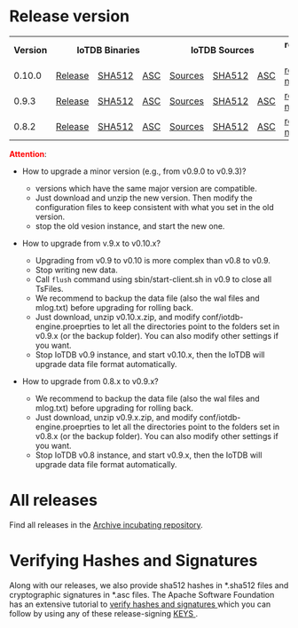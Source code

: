 <!--

    Licensed to the Apache Software Foundation (ASF) under one
    or more contributor license agreements.  See the NOTICE file
    distributed with this work for additional information
    regarding copyright ownership.  The ASF licenses this file
    to you under the Apache License, Version 2.0 (the
    "License"); you may not use this file except in compliance
    with the License.  You may obtain a copy of the License at
    
        http://www.apache.org/licenses/LICENSE-2.0
    
    Unless required by applicable law or agreed to in writing,
    software distributed under the License is distributed on an
    "AS IS" BASIS, WITHOUT WARRANTIES OR CONDITIONS OF ANY
    KIND, either express or implied.  See the License for the
    specific language governing permissions and limitations
    under the License.

-->

# Release version

<table>
	<tr>
      <th>Version</th>
	    <th colspan="3">IoTDB Binaries</th>
	    <th colspan="3">IoTDB Sources</th>
	    <th>release notes</th>  
	</tr>
	<tr>
          <td>0.10.0</td>
          <td><a href="https://www.apache.org/dyn/closer.cgi/incubator/iotdb/0.10.0-incubating/apache-iotdb-0.10.0-incubating-bin.zip">Release</a></td>
          <td><a href="https://downloads.apache.org/incubator/iotdb/0.10.0-incubating/apache-iotdb-0.10.0-incubating-bin.zip.sha512">SHA512</a></td>
          <td><a href="https://downloads.apache.org/incubator/iotdb/0.10.0-incubating/apache-iotdb-0.10.0-incubating-bin.zip.asc">ASC</a></td>
          <td><a href="https://www.apache.org/dyn/closer.cgi/incubator/iotdb/0.10.0-incubating/apache-iotdb-0.10.0-incubating-source-release.zip">Sources</a></td>
          <td><a href="https://downloads.apache.org/incubator/iotdb/0.10.0-incubating/apache-iotdb-0.10.0-incubating-source-release.zip.sha512">SHA512</a></td>
          <td><a href="https://downloads.apache.org/incubator/iotdb/0.10.0-incubating/apache-iotdb-0.10.0-incubating-source-release.zip.asc">ASC</a></td>
          <td><a href="https://raw.githubusercontent.com/apache/incubator-iotdb/release/0.10.0/RELEASE_NOTES.md">release notes</a></td>
    </tr>
	<tr>
        <td>0.9.3</td>
        <td><a href="https://www.apache.org/dyn/closer.cgi/incubator/iotdb/0.9.3-incubating/apache-iotdb-0.9.3-incubating-bin.zip">Release</a></td>
        <td><a href="https://downloads.apache.org/incubator/iotdb/0.9.3-incubating/apache-iotdb-0.9.3-incubating-bin.zip.sha512">SHA512</a></td>
        <td><a href="https://downloads.apache.org/incubator/iotdb/0.9.3-incubating/apache-iotdb-0.9.3-incubating-bin.zip.asc">ASC</a></td>
        <td><a href="https://www.apache.org/dyn/closer.cgi/incubator/iotdb/0.9.3-incubating/apache-iotdb-0.9.3-incubating-source-release.zip">Sources</a></td>
        <td><a href="https://downloads.apache.org/incubator/iotdb/0.9.3-incubating/apache-iotdb-0.9.3-incubating-source-release.zip.sha512">SHA512</a></td>
        <td><a href="https://downloads.apache.org/incubator/iotdb/0.9.3-incubating/apache-iotdb-0.9.3-incubating-source-release.zip.asc">ASC</a></td>
        <td><a href="https://raw.githubusercontent.com/apache/incubator-iotdb/release/0.9.3/RELEASE_NOTES.md">release notes</a></td>
  </tr>
	<tr>
        <td>0.8.2</td>
        <td><a href="https://www.apache.org/dyn/closer.cgi/incubator/iotdb/0.8.2-incubating/apache-iotdb-0.8.2-incubating-bin.zip">Release</a></td>
        <td><a href="https://downloads.apache.org/incubator/iotdb/0.8.2-incubating/apache-iotdb-0.8.2-incubating-bin.zip.sha512">SHA512</a></td>
        <td><a href="https://downloads.apache.org/incubator/iotdb/0.8.2-incubating/apache-iotdb-0.8.2-incubating-bin.zip.asc">ASC</a></td>
	      <td><a href="https://www.apache.org/dyn/closer.cgi/incubator/iotdb/0.8.2-incubating/apache-iotdb-0.8.2-incubating-source-release.zip">Sources</a></td>
        <td><a href="https://downloads.apache.org/incubator/iotdb/0.8.2-incubating/apache-iotdb-0.8.2-incubating-source-release.zip.sha512">SHA512</a></td>
	      <td><a href="https://downloads.apache.org/incubator/iotdb/0.8.2-incubating/apache-iotdb-0.8.2-incubating-source-release.zip.asc">ASC</a></td>
	      <td><a href="https://raw.githubusercontent.com/apache/incubator-iotdb/release/0.8.2/RELEASE_NOTES.md">release notes</a></td>
	</tr>

</table>

**<font color=red>Attention</font>**:

- How to upgrade a minor version (e.g., from v0.9.0 to v0.9.3)?
  * versions which have the same major version are compatible.
  * Just download and unzip the new version. Then modify the configuration files to keep consistent 
  with what you set in the old version.
  * stop the old vesion instance, and start the new one.

- How to upgrade from v.9.x to v0.10.x?
  * Upgrading from v0.9 to v0.10 is more complex than v0.8 to v0.9.
  * Stop writing new data.
  * Call `flush` command using sbin/start-client.sh in v0.9 to close all TsFiles.
  * We recommend to backup the data file (also the wal files and mlog.txt) before upgrading for rolling back.
  * Just download, unzip v0.10.x.zip, and modify conf/iotdb-engine.proeprties to let all the 
  directories point to the folders set in v0.9.x  (or the backup folder). 
  You can also modify other settings if you want. 
  * Stop IoTDB v0.9 instance, and start v0.10.x, then the IoTDB will upgrade data file format automatically.

- How to upgrade from 0.8.x to v0.9.x?
  * We recommend to backup the data file (also the wal files and mlog.txt) before upgrading for rolling back.
  * Just download, unzip v0.9.x.zip, and modify conf/iotdb-engine.proeprties to let all the 
  directories point to the folders set in v0.8.x (or the backup folder). 
  You can also modify other settings if you want. 
  * Stop IoTDB v0.8 instance, and start v0.9.x, then the IoTDB will upgrade data file format automatically.
  


       

# All releases

Find all releases in the [Archive incubating repository](https://archive.apache.org/dist/incubator/iotdb/).



# Verifying Hashes and Signatures

Along with our releases, we also provide sha512 hashes in *.sha512 files and cryptographic signatures in *.asc files. The Apache Software Foundation has an extensive tutorial to [verify hashes and signatures ](http://www.apache.org/info/verification.html)which you can follow by using any of these release-signing [KEYS ](https://downloads.apache.org/incubator/iotdb/KEYS).
